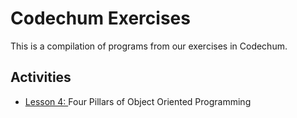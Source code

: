 # Codechum Exercises
This is a compilation of programs from our exercises in Codechum.

## Activities
- [Lesson 4: ](https://github.com/MarkApitan/First-Year-Programs/tree/main/Obeject-Oriented-Programming/Codechum-Exercises/Lesson-04) Four Pillars of Object Oriented Programming
